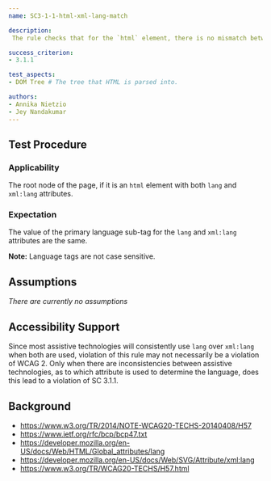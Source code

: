 ```yaml
---
name: SC3-1-1-html-xml-lang-match

description:
 The rule checks that for the `html` element, there is no mismatch between the primary language in `lang` and `xml:lang` attributes, if both are used.

success_criterion:
- 3.1.1

test_aspects:
- DOM Tree # The tree that HTML is parsed into.

authors:
- Annika Nietzio
- Jey Nandakumar
---
```


## Test Procedure

### Applicability

The root node of the page, if it is an `html` element with both `lang` and `xml:lang` attributes.

### Expectation

The value of the primary language sub-tag for the `lang` and `xml:lang` attributes are the same.

**Note:** Language tags are not case sensitive.

## Assumptions

*There are currently no assumptions*

## Accessibility Support

Since most assistive technologies will consistently use `lang` over `xml:lang` when both are used, violation of this rule may not necessarily be a violation of WCAG 2. Only when there are inconsistencies between assistive technologies, as to which attribute is used to determine the language, does this lead to a violation of SC 3.1.1.

## Background

- https://www.w3.org/TR/2014/NOTE-WCAG20-TECHS-20140408/H57
- https://www.ietf.org/rfc/bcp/bcp47.txt
- https://developer.mozilla.org/en-US/docs/Web/HTML/Global_attributes/lang
- https://developer.mozilla.org/en-US/docs/Web/SVG/Attribute/xml:lang
- https://www.w3.org/TR/WCAG20-TECHS/H57.html
